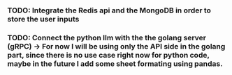 ### TODO: Integrate the Redis api and the MongoDB in order to store the user inputs
### TODO: Connect the python llm with the the golang server (gRPC) -> For now I will be using only the API side in the golang part, since there is no use case right now for python code, maybe in the future I add some sheet formating using pandas.
